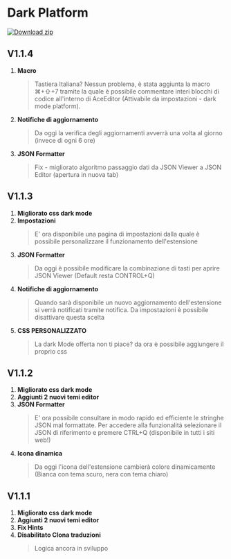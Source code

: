 # Dark Platform

<!-- BEGIN LATEST DOWNLOAD BUTTON -->
[![Download zip](https://custom-icon-badges.herokuapp.com/badge/-Download-blue?style=for-the-badge&logo=download&logoColor=white "Download zip")](https://github.com/LODYZ/darkPlatform/archive/refs/heads/main.zip)

## V1.1.4
1. **Macro**
    > Tastiera Italiana? Nessun problema, è stata aggiunta la macro ⌘+⇧+7 tramite la quale è possibile commentare interi blocchi di codice all'interno di AceEditor (Attivabile da impostazioni - dark mode platform).
2. **Notifiche di aggiornamento**
    > Da oggi la verifica degli aggiornamenti avverrà una volta al giorno (invece di ogni 6 ore)
3. **JSON Formatter**
    > Fix - migliorato algoritmo passaggio dati da JSON Viewer a JSON Editor (apertura in nuova tab)


## V1.1.3
1. **Migliorato css dark mode**
2. **Impostazioni**
    > E' ora disponibile una pagina di impostazioni dalla quale è possibile personalizzare il funzionamento dell'estensione
3. **JSON Formatter**
    > Da oggi è possibile modificare la combinazione di tasti per aprire JSON Viewer (Default resta CONTROL+Q)
4. **Notifiche di aggiornamento**
    > Quando sarà disponibile un nuovo aggiornamento dell'estensione si verrà notificati tramite notifica. Da impostazioni è possibile disattivare questa scelta
5. **CSS PERSONALIZZATO**
    > La dark Mode offerta non ti piace? da ora è possibile aggiungere il proprio css

## V1.1.2
1. **Migliorato css dark mode**
2. **Aggiunti 2 nuovi temi editor**
3. **JSON Formatter**
    > E' ora possibile consultare in modo rapido ed efficiente le stringhe JSON mal formattate. Per accedere alla funzionalità selezionare il JSON di riferimento e premere CTRL+Q (disponibile in tutti i siti web!)
4. **Icona dinamica**
    > Da oggi l'icona dell'estensione cambierà colore dinamicamente (Bianca con tema scuro, nera con tema chiaro)

## V1.1.1
1. **Migliorato css dark mode**
2. **Aggiunti 2 nuovi temi editor**
3. **Fix Hints**
4. **Disabilitato Clona traduzioni**
    > Logica ancora in sviluppo
